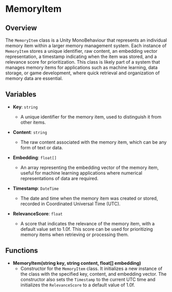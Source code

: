# MemoryItem

## Overview
The `MemoryItem` class is a Unity MonoBehaviour that represents an individual memory item within a larger memory management system. Each instance of `MemoryItem` stores a unique identifier, raw content, an embedding vector representation, a timestamp indicating when the item was stored, and a relevance score for prioritization. This class is likely part of a system that manages memory items for applications such as machine learning, data storage, or game development, where quick retrieval and organization of memory data are essential.

## Variables

- **Key**: `string`
  - A unique identifier for the memory item, used to distinguish it from other items.

- **Content**: `string`
  - The raw content associated with the memory item, which can be any form of text or data.

- **Embedding**: `float[]`
  - An array representing the embedding vector of the memory item, useful for machine learning applications where numerical representations of data are required.

- **Timestamp**: `DateTime`
  - The date and time when the memory item was created or stored, recorded in Coordinated Universal Time (UTC).

- **RelevanceScore**: `float`
  - A score that indicates the relevance of the memory item, with a default value set to 1.0f. This score can be used for prioritizing memory items when retrieving or processing them.

## Functions

- **MemoryItem(string key, string content, float[] embedding)**
  - Constructor for the `MemoryItem` class. It initializes a new instance of the class with the specified key, content, and embedding vector. The constructor also sets the `Timestamp` to the current UTC time and initializes the `RelevanceScore` to a default value of 1.0f.